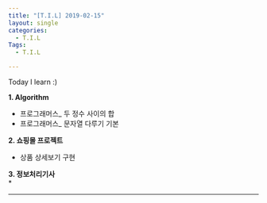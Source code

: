 ```yaml
---
title: "[T.I.L] 2019-02-15"
layout: single
categories:
  - T.I.L
Tags:
  - T.I.L

---
```

Today I learn :)

**1. Algorithm**   
* 프로그래머스_ 두 정수 사이의 합  
* 프로그래머스_ 문자열 다루기 기본  

**2. 쇼핑몰 프로젝트**  
* 상품 상세보기 구현  

**3. 정보처리기사**  
*   



   
***  
 
  

 

   




